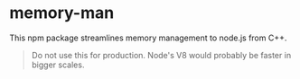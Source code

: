 # memory-man
This npm package streamlines memory management to node.js from C++.

> Do not use this for production.
> Node's V8 would probably be faster in bigger scales.

